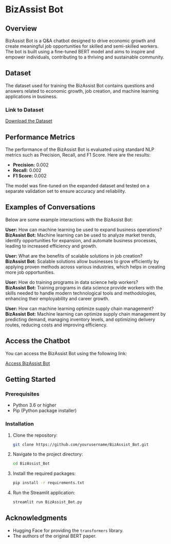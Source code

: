 # BizAssist Bot

## Overview
BizAssist Bot is a Q&A chatbot designed to drive economic growth and create meaningful job opportunities for skilled and semi-skilled workers. The bot is built using a fine-tuned BERT model and aims to inspire and empower individuals, contributing to a thriving and sustainable community.

## Dataset
The dataset used for training the BizAssist Bot contains questions and answers related to economic growth, job creation, and machine learning applications in business.

### Link to Dataset
[Download the Dataset](https://github.com/JABU-2022/Q-A_Chat_Bot/blob/main/custom_qa_dataset.csv)

## Performance Metrics
The performance of the BizAssist Bot is evaluated using standard NLP metrics such as Precision, Recall, and F1 Score. Here are the results:

- **Precision:** 0.002
- **Recall:** 0.002
- **F1 Score:** 0.002

The model was fine-tuned on the expanded dataset and tested on a separate validation set to ensure accuracy and reliability.

## Examples of Conversations
Below are some example interactions with the BizAssist Bot:

**User:** How can machine learning be used to expand business operations?  
**BizAssist Bot:** Machine learning can be used to analyze market trends, identify opportunities for expansion, and automate business processes, leading to increased efficiency and growth.

**User:** What are the benefits of scalable solutions in job creation?  
**BizAssist Bot:** Scalable solutions allow businesses to grow efficiently by applying proven methods across various industries, which helps in creating more job opportunities.

**User:** How do training programs in data science help workers?  
**BizAssist Bot:** Training programs in data science provide workers with the skills needed to handle modern technological tools and methodologies, enhancing their employability and career growth.

**User:** How can machine learning optimize supply chain management?  
**BizAssist Bot:** Machine learning can optimize supply chain management by predicting demand, managing inventory levels, and optimizing delivery routes, reducing costs and improving efficiency.

## Access the Chatbot
You can access the BizAssist Bot using the following link:

[Access BizAssist Bot](http://localhost:8501)

## Getting Started

### Prerequisites
- Python 3.6 or higher
- Pip (Python package installer)

### Installation

1. Clone the repository:
    ```bash
    git clone https://github.com/yourusername/BizAssist_Bot.git
    ```

2. Navigate to the project directory:
    ```bash
    cd BizAssist_Bot
    ```

3. Install the required packages:
    ```bash
    pip install -r requirements.txt
    ```

4. Run the Streamlit application:
    ```bash
    streamlit run BizAssist_Bot.py
    ```

## Acknowledgments
- Hugging Face for providing the `transformers` library.
- The authors of the original BERT paper.
